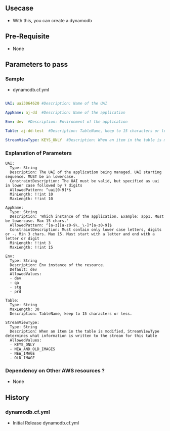 ## Usecase 
- With this, you can create a dynamodb 

## Pre-Requisite
-   None

## Parameters to pass 

### Sample 
- dynamodb.cf.yml
```yaml

UAI: uai3064620 #Description: Name of the UAI   

AppName: aj-dd  #Description: Name of the application

Env: dev  #Description: Environment of the application

Table: aj-dd-test  #Description: TableName, keep to 15 characters or less.

StreamViewType: KEYS_ONLY  #Description: When an item in the table is modified, StreamViewType determines what information is written to the stream for this table

```
### Explanation of Parameters
```
UAI:
  Type: String
  Description: The UAI of the application being managed. UAI starting sequence. MUST be in lowercase.
  ConstraintDescription: The UAI must be valid, but specified as uai in lower case followed by 7 digits
  AllowedPattern: ^uai[0-9]*$
  MinLength: !!int 10
  MaxLength: !!int 10

AppName:
  Type: String
  Description: 'Which instance of the application. Example: app1. Must be lowercase. Max 15 chars.'
  AllowedPattern: ^[a-z][a-z0-9\._\-]*[a-z0-9]$
  ConstraintDescription: Must contain only lower case letters, digits or -. Min 3 chars. Max 15. Must start with a letter and end with a letter or digit
  MinLength: !!int 3
  MaxLength: !!int 15

Env:
  Type: String
  Description: Env instance of the resource.
  Default: dev
  AllowedValues:
  - dev
  - qa
  - stg
  - prd

Table:
  Type: String
  MaxLength: 30
  Description: TableName, keep to 15 characters or less.

StreamViewType:
  Type: String
  Description: When an item in the table is modified, StreamViewType determines what information is written to the stream for this table
  AllowedValues:
  - KEYS_ONLY
  - NEW_AND_OLD_IMAGES
  - NEW_IMAGE
  - OLD_IMAGE
```
### Dependency on Other AWS resources ?
-   None 

## History

### dynamodb.cf.yml
- Initial Release dynamodb.cf.yml

   
